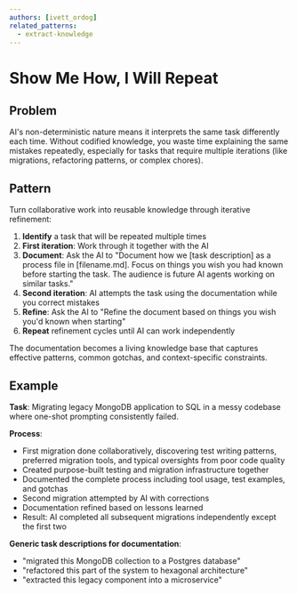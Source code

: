 ```yaml
---
authors: [ivett_ordog]
related_patterns:
  - extract-knowledge
---
```


# Show Me How, I Will Repeat

## Problem
AI's non-deterministic nature means it interprets the same task differently each time. Without codified knowledge, you waste time explaining the same mistakes repeatedly, especially for tasks that require multiple iterations (like migrations, refactoring patterns, or complex chores).

## Pattern
Turn collaborative work into reusable knowledge through iterative refinement:

1. **Identify** a task that will be repeated multiple times
2. **First iteration**: Work through it together with the AI
3. **Document**: Ask the AI to "Document how we [task description] as a process file in [filename.md]. Focus on things you wish you had known before starting the task. The audience is future AI agents working on similar tasks."
4. **Second iteration**: AI attempts the task using the documentation while you correct mistakes
5. **Refine**: Ask the AI to "Refine the document based on things you wish you'd known when starting"
6. **Repeat** refinement cycles until AI can work independently

The documentation becomes a living knowledge base that captures effective patterns, common gotchas, and context-specific constraints.

## Example
**Task**: Migrating legacy MongoDB application to SQL in a messy codebase where one-shot prompting consistently failed.

**Process**:
- First migration done collaboratively, discovering test writing patterns, preferred migration tools, and typical oversights from poor code quality
- Created purpose-built testing and migration infrastructure together
- Documented the complete process including tool usage, test examples, and gotchas
- Second migration attempted by AI with corrections
- Documentation refined based on lessons learned
- Result: AI completed all subsequent migrations independently except the first two

**Generic task descriptions for documentation**:
- "migrated this MongoDB collection to a Postgres database"
- "refactored this part of the system to hexagonal architecture"
- "extracted this legacy component into a microservice"
